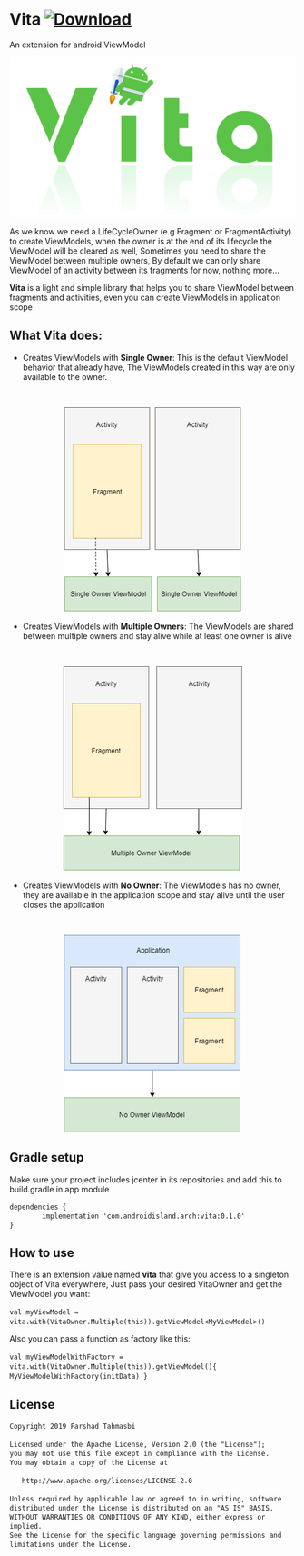 # Vita [ ![Download](https://api.bintray.com/packages/farshad-tmb/Vita/vita/images/download.svg) ](https://bintray.com/farshad-tmb/Vita/vita/_latestVersion)
An extension for android ViewModel

 <p align="center">
  <img width="600" src="images/vita_typo.png">
</p>


As we know we need a LifeCycleOwner (e.g Fragment or FragmentActivity) to create ViewModels, when the owner is at the end of its lifecycle the ViewModel will be cleared as well, Sometimes you need to share the ViewModel between multiple owners, By default we can only share ViewModel of an activity between its fragments for now, nothing more...

**Vita** is a light and simple library that helps you to share ViewModel between fragments and activities, even you can create ViewModels in application scope

## What Vita does:
- Creates ViewModels with **Single Owner**:
 This is the default ViewModel behavior that already have, The ViewModels created in this way are only available to the owner.
 
 <br/>
 <p align="center">
  <img src="images/single_owner_diagram.png">
</p>

- Creates ViewModels with **Multiple Owners**:
 The ViewModels are shared between multiple owners and stay alive while at least one owner is alive
 
 <br/>
 <p align="center">
  <img src="images/multiple_owner_diagram.png">
</p>

- Creates ViewModels with **No Owner**:
 The ViewModels has no owner, they are available in the application scope and stay alive until the user closes the application
 
 <br/>
 <p align="center">
  <img src="images/no_owner_diagram.png">
</p>

## Gradle setup

Make sure your project includes jcenter in its repositories and add this to build.gradle in app module
  
  	dependencies {
	        implementation 'com.androidisland.arch:vita:0.1.0'
	}

## How to use

There is an extension value named **vita** that give you access to a singleton object of Vita everywhere, Just pass your desired VitaOwner and get the ViewModel you want:

`val myViewModel = vita.with(VitaOwner.Multiple(this)).getViewModel<MyViewModel>()`

Also you can pass a function as factory like this:

`val myViewModelWithFactory = vita.with(VitaOwner.Multiple(this)).getViewModel(){
            MyViewModelWithFactory(initData)
        }`


## License

    Copyright 2019 Farshad Tahmasbi
    
    Licensed under the Apache License, Version 2.0 (the "License");
    you may not use this file except in compliance with the License.
    You may obtain a copy of the License at
    
       http://www.apache.org/licenses/LICENSE-2.0
    
    Unless required by applicable law or agreed to in writing, software
    distributed under the License is distributed on an "AS IS" BASIS,
    WITHOUT WARRANTIES OR CONDITIONS OF ANY KIND, either express or implied.
    See the License for the specific language governing permissions and
    limitations under the License.    
